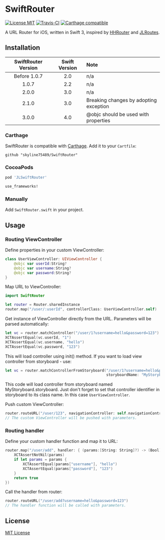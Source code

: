 SwiftRouter
===========

[![License MIT](https://img.shields.io/badge/License-MIT-blue.svg?style=flat)](https://github.com/skyline75489/SwiftRouter/blob/master/LICENSE)
[![Travis-CI](https://travis-ci.org/skyline75489/SwiftRouter.svg?branch=master)](https://travis-ci.org/skyline75489/SwiftRouter)
[![Carthage compatible](https://img.shields.io/badge/Carthage-compatible-4BC51D.svg?style=flat)](https://github.com/Carthage/Carthage)

A URL Router for iOS, written in Swift 3, inspired by [HHRouter](https://github.com/Huohua/HHRouter) and [JLRoutes](https://github.com/joeldev/JLRoutes).

## Installation

| SwiftRouter Version | Swift Version | Note |
|:------------------:|:--------------------:|:-----|
| Before 1.0.7 | 2.0 | n/a |
| 1.0.7 | 2.2 | n/a |
| 2.0.0 | 3.0 | n/a |
| 2.1.0 | 3.0 | Breaking changes by adopting exception |
| 3.0.0 | 4.0 | @objc should be used with properties |

### Carthage

SwiftRouter is compatible with [Carthage](https://github.com/Carthage/Carthage). Add it to your `Cartfile`:

    github "skyline75489/SwiftRouter"

### CocoaPods

```ruby
pod 'JLSwiftRouter'

use_frameworks!
```

### Manually

Add `SwiftRouter.swift` in your project.

## Usage
   
### Routing ViewController

Define properties in your custom ViewController:

```swift
class UserViewController: UIViewController {
    @objc var userId:String?
    @objc var username:String?
    @objc var password:String?
}
```

Map URL to ViewController:

```swift
import SwiftRouter

let router = Router.sharedInstance
router.map("/user/:userId", controllerClass: UserViewController.self)
```

Get instance of ViewController directly from the URL. Parameters will be parsed automatically:

```swift
let vc = router.matchController("/user/1?username=hello&password=123")!
XCTAssertEqual(vc.userId, "1")
XCTAssertEqual(vc.username, "hello")
XCTAssertEqual(vc.password, "123")
```

This will load controller using init() method. If you want to load view controller from storyboard - use: 
```swift
let vc = router.matchControllerFromStoryboard("/user/1?username=hello&password=123", 
                                              storyboardName: "MyStoryboard")!
```

This code will load controller from storyboard named MyStoryboard.storyboard. Just don't forget to set that controller identifier in storyboard to its class name. In this case ``` UserViewController ```.

Push custom ViewController:

```swift
router.routeURL("/user/123", navigationController: self.navigationController!)
// The custom ViewController will be pushed with parameters.

```

### Routing handler

Define your custom handler function and map it to URL:

```swift
router.map("/user/add", handler: { (params:[String: String]?) -> (Bool) in
    XCTAssertNotNil(params)
    if let params = params {
        XCTAssertEqual(params["username"], "hello")
        XCTAssertEqual(params["password"], "123")
    }
    return true
})
```

Call the handler from router:

```swift
router.routeURL("/user/add?username=hello&password=123") 
// The handler function will be called with parameters.
```

## License

[MIT License](https://github.com/skyline75489/SwiftRouter/blob/master/LICENSE)


